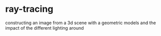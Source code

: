 # ray-tracing
constructing an image from a 3d scene with a geometric models and the impact of the different lighting around

